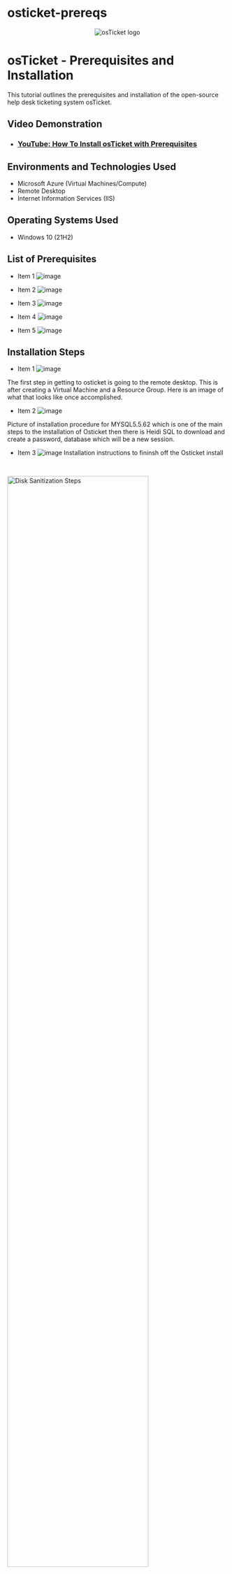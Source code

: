 # osticket-prereqs
<p align="center">
<img src="https://i.imgur.com/Clzj7Xs.png" alt="osTicket logo"/>
</p>

<h1>osTicket - Prerequisites and Installation</h1>
This tutorial outlines the prerequisites and installation of the open-source help desk ticketing system osTicket.<br />


<h2>Video Demonstration</h2>

- ### [YouTube: How To Install osTicket with Prerequisites](https://www.youtube.com)

<h2>Environments and Technologies Used</h2>

- Microsoft Azure (Virtual Machines/Compute)
- Remote Desktop
- Internet Information Services (IIS)

<h2>Operating Systems Used </h2>

- Windows 10</b> (21H2)

<h2>List of Prerequisites</h2>

- Item 1 ![image](https://github.com/Thomasa696/osticket-prereqs/assets/164200083/40f2d852-85c7-4599-9074-2cee7d5b42b5)

- Item 2  ![image](https://github.com/Thomasa696/osticket-prereqs/assets/164200083/efd4daf8-5c47-400c-bd28-84ebbea26efa)

- Item 3  ![image](https://github.com/Thomasa696/osticket-prereqs/assets/164200083/79cf44b4-93e9-41f3-82aa-81e4951732f3)

- Item 4  ![image](https://github.com/Thomasa696/osticket-prereqs/assets/164200083/30fcb566-1947-49ab-afe1-b5a7d992b0ee)

- Item 5  ![image](https://github.com/Thomasa696/osticket-prereqs/assets/164200083/b41d757f-95f5-4467-a147-3bd25345b1f7)
  

<h2>Installation Steps</h2>

- Item 1  ![image](https://github.com/Thomasa696/osticket-prereqs/assets/164200083/a808a524-97a1-4e31-acde-c05a450425f1)

The first step in getting to osticket is going to the remote desktop. This is after creating a Virtual Machine and a Resource Group. Here is an image of what that looks like once accomplished.

- Item 2  ![image](https://github.com/Thomasa696/osticket-prereqs/assets/164200083/f3be52ca-373a-4c0e-884f-aac42f7ff7ec)

Picture of installation procedure for MYSQL5.5.62 which is one of the main steps to the installation of Osticket then there is Heidi SQL to download and create a password, database which will be a new session.

- Item 3  ![image](https://github.com/Thomasa696/osticket-prereqs/assets/164200083/ec868adc-e29a-4ab7-87bd-3ad3b481fe14)
Installation instructions to fininsh off the Osticket install
</p>
<br />

<p>
<img src="https://i.imgur.com/DJmEXEB.png" height="80%" width="80%" alt="Disk Sanitization Steps"/>
</p>
<p>
Lorem ipsum dolor sit amet, consectetur adipiscing elit, sed do eiusmod tempor incididunt ut labore et dolore magna aliqua. Ut enim ad minim veniam, quis nostrud exercitation ullamco laboris nisi ut aliquip ex ea commodo consequat. Duis aute irure dolor in reprehenderit in voluptate velit esse cillum dolore eu fugiat nulla pariatur.
</p>
<br />
